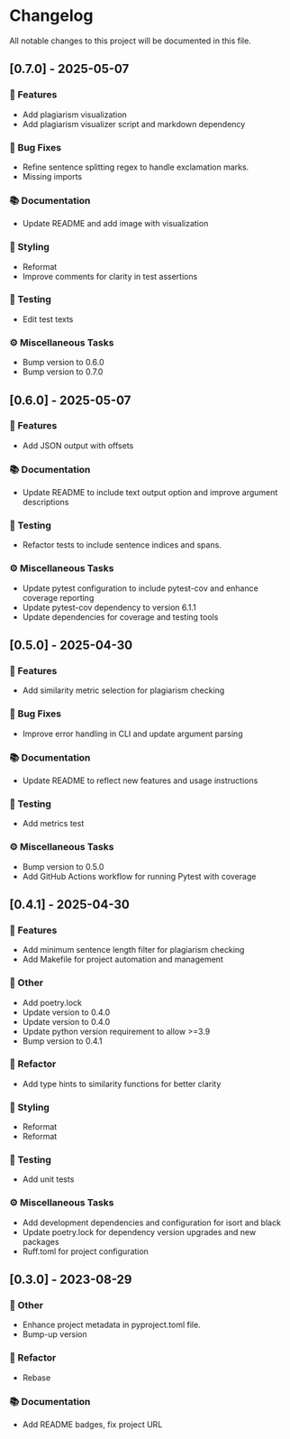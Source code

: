 # Changelog

All notable changes to this project will be documented in this file.

## [0.7.0] - 2025-05-07

### 🚀 Features

- Add plagiarism visualization
- Add plagiarism visualizer script and markdown dependency

### 🐛 Bug Fixes

- Refine sentence splitting regex to handle exclamation marks.
- Missing imports

### 📚 Documentation

- Update README and add image with visualization

### 🎨 Styling

- Reformat
- Improve comments for clarity in test assertions

### 🧪 Testing

- Edit test texts

### ⚙️ Miscellaneous Tasks

- Bump version to 0.6.0
- Bump version to 0.7.0

## [0.6.0] - 2025-05-07

### 🚀 Features

- Add JSON output with offsets

### 📚 Documentation

- Update README to include text output option and improve argument descriptions

### 🧪 Testing

- Refactor tests to include sentence indices and spans.

### ⚙️ Miscellaneous Tasks

- Update pytest configuration to include pytest-cov and enhance coverage reporting
- Update pytest-cov dependency to version 6.1.1
- Update dependencies for coverage and testing tools

## [0.5.0] - 2025-04-30

### 🚀 Features

- Add similarity metric selection for plagiarism checking

### 🐛 Bug Fixes

- Improve error handling in CLI and update argument parsing

### 📚 Documentation

- Update README to reflect new features and usage instructions

### 🧪 Testing

- Add metrics test

### ⚙️ Miscellaneous Tasks

- Bump version to 0.5.0
- Add GitHub Actions workflow for running Pytest with coverage

## [0.4.1] - 2025-04-30

### 🚀 Features

- Add minimum sentence length filter for plagiarism checking
- Add Makefile for project automation and management

### 💼 Other

- Add poetry.lock
- Update version to 0.4.0
- Update version to 0.4.0
- Update python version requirement to allow >=3.9
- Bump version to 0.4.1

### 🚜 Refactor

- Add type hints to similarity functions for better clarity

### 🎨 Styling

- Reformat
- Reformat

### 🧪 Testing

- Add unit tests

### ⚙️ Miscellaneous Tasks

- Add development dependencies and configuration for isort and black
- Update poetry.lock for dependency version upgrades and new packages
- Ruff.toml for project configuration

## [0.3.0] - 2023-08-29

### 💼 Other

- Enhance project metadata in pyproject.toml file.
- Bump-up version

### 🚜 Refactor

- Rebase

### 📚 Documentation

- Add README badges, fix project URL

<!-- generated by git-cliff -->
